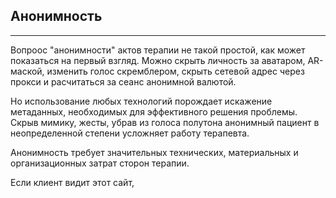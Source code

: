 ## Анонимность
---

Вопроос "анонимности" актов терапии не такой простой, как может показаться на первый взгляд. Можно скрыть личность за аватаром, AR-маской, изменить голос скремблером, скрыть сетевой адрес через прокси и расчитаться за сеанс анонимной валютой.

Но использование любых технологий порождает искажение метаданных, необходимых для эффективного решения проблемы. Скрыв мимику, жесты, убрав из голоса полутона анонимный пациент в неопределенной степени усложняет работу терапевта. 

Анонимность требует значительных технических, материальных и организационных затрат сторон терапии.

Если клиент видит этот сайт, 
